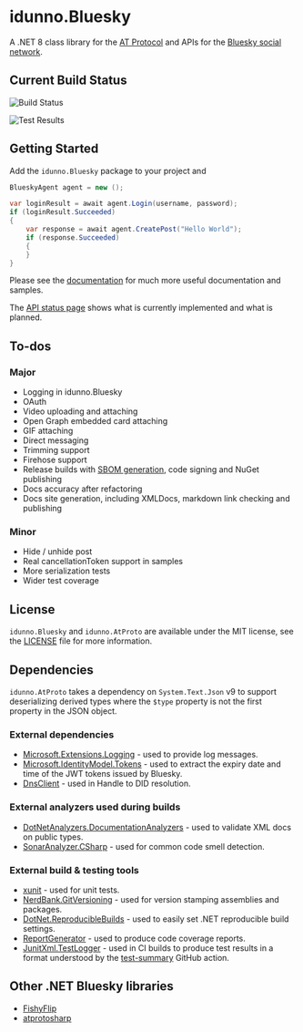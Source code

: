 # idunno.Bluesky

A .NET 8 class library for the [AT Protocol](https://docs.bsky.app/docs/api/at-protocol-xrpc-api) and APIs for the [Bluesky social network](https://bsky.social/).

## Current Build Status

![Build Status](https://github.com/blowdart/idunno.Bluesky/actions/workflows/ci-build.yml/badge.svg?branch=main)

![Test Results](https://camo.githubusercontent.com/093a129b50ddc14f2e036c983168963591aa1d67eed31f2ae6e364f012f7dc97/68747470733a2f2f7376672e746573742d73756d6d6172792e636f6d2f64617368626f6172642e7376673f703d36343526663d3026733d30)

## Getting Started

Add the `idunno.Bluesky` package to your project and 

```c#
BlueskyAgent agent = new ();

var loginResult = await agent.Login(username, password);
if (loginResult.Succeeded)
{
    var response = await agent.CreatePost("Hello World");
    if (response.Succeeded)
    {
    }
}
```

Please see the [documentation](docs/readme.md) for much more useful documentation and samples.

The [API status page](docs/endpointStatus.md) shows what is currently implemented and what is planned.

## To-dos

### Major

* Logging in idunno.Bluesky
* OAuth
* Video uploading and attaching
* Open Graph embedded card attaching
* GIF attaching
* Direct messaging
* Trimming support
* Firehose support
* Release builds with [SBOM generation](https://github.com/microsoft/sbom-tool/blob/main/docs/setting-up-github-actions.md), code signing and NuGet publishing
* Docs accuracy after refactoring
* Docs site generation, including XMLDocs, markdown link checking and publishing

### Minor

* Hide / unhide post
* Real cancellationToken support in samples
* More serialization tests
* Wider test coverage

## License

`idunno.Bluesky` and `idunno.AtProto` are available under the MIT license, see the [LICENSE](LICENSE) file for more information.

## Dependencies

`idunno.AtProto` takes a dependency on `System.Text.Json` v9 to support deserializing derived types where the `$type` property is not the
first property in the JSON object.

### External dependencies

* [Microsoft.Extensions.Logging](https://learn.microsoft.com/en-us/dotnet/core/extensions/logging) - used to provide log messages.
* [Microsoft.IdentityModel.Tokens](https://github.com/AzureAD/azure-activedirectory-identitymodel-extensions-for-dotnet) - used to extract the expiry date and time of the JWT tokens issued by Bluesky.
* [DnsClient](https://dnsclient.michaco.net/) - used in Handle to DID resolution.

### External analyzers used during builds
* [DotNetAnalyzers.DocumentationAnalyzers](https://github.com/DotNetAnalyzers/DocumentationAnalyzers) - used to validate XML docs on public types.
* [SonarAnalyzer.CSharp](https://www.sonarsource.com/products/sonarlint/features/visual-studio/) - used for common code smell detection.

### External build &amp; testing tools

* [xunit](https://github.com/xunit/xunit) - used for unit tests.
* [NerdBank.GitVersioning](https://github.com/dotnet/Nerdbank.GitVersioning) - used for version stamping assemblies and packages.
* [DotNet.ReproducibleBuilds](https://github.com/dotnet/reproducible-builds) - used to easily set .NET reproducible build settings.
* [ReportGenerator](https://github.com/danielpalme/ReportGenerator) - used to produce code coverage reports.
* [JunitXml.TestLogger](https://github.com/spekt/junit.testlogger) - used in CI builds to produce test results in a format understood by the [test-summary](https://github.com/test-summary/action) GitHub action.

## Other .NET Bluesky libraries

* [FishyFlip](https://github.com/drasticactions/FishyFlip)
* [atprotosharp](https://github.com/taranasus/atprotosharp)

